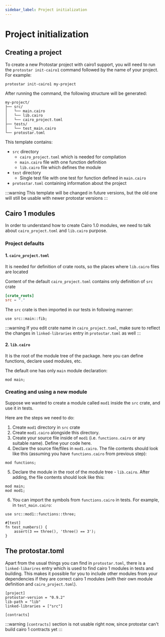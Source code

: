 ```yaml
---
sidebar_label: Project initialization
---
```


# Project initialization

## Creating a project
To create a new Protostar project with cairo1 support, you will need to run the `protostar init-cairo1` command followed by the name of your project. For example:

```shell
protostar init-cairo1 my-project
```

After running the command, the following structure will be generated:

```
my-project/
├── src/
│   └── main.cairo
│   └── lib.cairo
│   └── cairo_project.toml
├── tests/
│   └── test_main.cairo
└── protostar.toml
```

This template contains:

- `src` directory
    - `cairo_project.toml` which is needed for compilation 
    - `main.cairo` file with one function definition
    - `lib.cairo` file which defines the module
- `test` directory
    - Single test file with one test for function defined in `main.cairo`
- `protostar.toml` containing information about the project

:::warning
This template will be changed in future versions, but the old one will still be usable with newer protostar versions
:::

## Cairo 1 modules

In order to understand how to create Cairo 1.0 modules, we need to talk about `cairo_project.toml` and `lib.cairo` purpose.
### Project defaults
#### 1. `cairo_project.toml`
It is needed for definition of crate roots, so the places where `lib.cairo` files are located

Content of the default `cairo_project.toml` contains only definition of `src` crate 
```toml
[crate_roots]
src = "."
```

The `src` crate is then imported in our tests in following manner:
```
use src::main::fib;
```

:::warning
If you edit crate name in `cairo_project.toml`, make sure to reflect the changes in `linked-libraries` entry in `protostar.toml` as well
:::

#### 2. `lib.cairo`
It is the root of the module tree of the package. here you can define functions, declare used modules, etc.

The default one has only `main` module declaration:
```
mod main;
```
### Creating and using a new module

Suppose we wanted to create a module called `mod1` inside the `src` crate, and use it in tests.

Here are the steps we need to do:

1. Create `mod1` directory in `src` crate
2. Create `mod1.cairo` alongside this directory. 
3. Create your source file inside of `mod1` (i.e. `functions.cairo` or any suitable name). Define your code here.
4. Declare the source file/files in `mod1.cairo`. The file contents should look like this (assuming you have `functions.cairo` from previous step):
```
mod functions;
```
5. Declare the module in the root of the module tree - `lib.cairo`. After adding, the file contents should look like this:
```
mod main;
mod mod1;
```
6. You can import the symbols from `functions.cairo` in tests. For example, in `test_main.cairo`:
```
use src::mod1::functions::three;

#[test]
fn test_numbers() {
    assert(3 == three(), 'three() == 3');
}
```

## The protostar.toml
Apart from the usual things you can find in `protostar.toml`, there is a `linked-libarires` entry which is used to find cairo 1 modules in tests and building.
This makes it possible for you to include other modules from your dependencies if they are correct cairo 1 modules (with their own module definition and `cairo_project.toml`).

```
[project]
protostar-version = "0.9.2"
lib-path = "lib"
linked-libraries = ["src"]

[contracts]
```

:::warning
`[contracts]` section is not usable right now, since protostar can't build cairo 1 contracts yet 
:::
